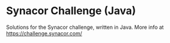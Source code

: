 # Synacor Challenge (Java)
Solutions for the Synacor challenge, written in Java. More info at https://challenge.synacor.com/  

